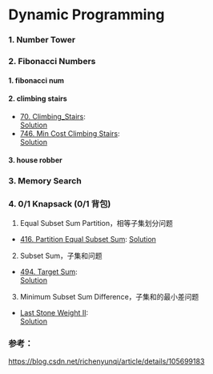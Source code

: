 # Dynamic Programming

### 1. Number Tower

### 2. Fibonacci Numbers

#### 1. fibonacci num

#### 2. climbing stairs

- [70. Climbing_Stairs](https://leetcode.com/problems/climbing-stairs/):  
  [Solution](/solution_java/0070_Climbing_Stairs.java)
- [746. Min Cost Climbing Stairs](https://leetcode.com/problems/min-cost-climbing-stairs/):  
  [Solution](/solution_java/0746_Min_Cost_Climbing_Stairs.java)

#### 3. house robber

### 3. Memory Search

### 4. 0/1 Knapsack (0/1 背包)

1. Equal Subset Sum Partition，相等子集划分问题

- [416. Partition Equal Subset Sum](https://leetcode.com/problems/partition-equal-subset-sum/): [Solution](/solution_java/0416_Partition_Equal_Subset_Sum.java)

2. Subset Sum，子集和问题

- [494. Target Sum](https://leetcode.com/problems/target-sum/):  
  [Solution](/solution_java/0494_Target_Sum.java)

3. Minimum Subset Sum Difference，子集和的最小差问题

- [Last Stone Weight II](https://leetcode.com/problems/last-stone-weight-ii/):  
  [Solution](/solution_java/1049_Last_Stone_Weight_II.java)

### 参考：

https://blog.csdn.net/richenyunqi/article/details/105699183

